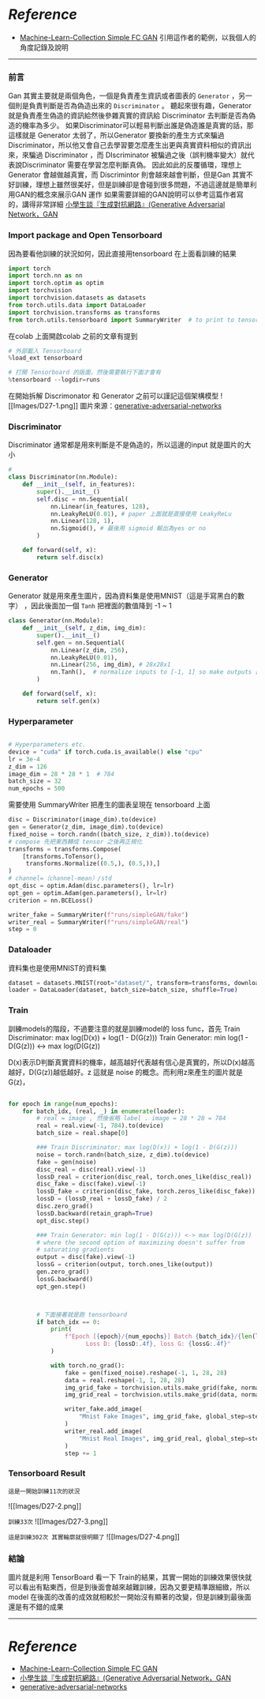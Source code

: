# *Reference*

- [Machine-Learn-Collection Simple FC GAN](https://github.com/aladdinpersson/Machine-Learning-Collection/blob/master/ML/Pytorch/GANs/1.%20SimpleGAN/fc_gan.py)
引用這作者的範例，以我個人的角度記錄及說明
-------------

### 前言
Gan 其實主要就是兩個角色，一個是負責產生資訊或者圖表的 `Generator` ，另一個則是負責判斷是否為偽造出來的 `Discriminator` 。
聽起來很有趣，Generator就是負責產生偽造的資訊給然後參雜真實的資訊給 Discriminator 去判斷是否為偽造的機率為多少。
如果Discriminator可以輕易判斷出誰是偽造誰是真實的話，那這樣就是 Generator 太弱了，所以Generator 要換新的產生方式來騙過 Discriminator，所以他又會自己去學習要怎麼產生出更與真實資料相似的資訊出來，來騙過 Discriminator ，而 DIscriminator 被騙過之後（誤判機率變大）就代表說Discriminator 需要在學習怎麼判斷真偽。
因此如此的反覆循環，理想上 Generator 會越做越真實，而 Discrimintor 則會越來越會判斷，但是Gan 其實不好訓練，理想上雖然很美好，但是訓練卻是會碰到很多問題，不過這邊就是簡單利用GAN的概念來展示GAN 運作
如果需要詳細的GAN說明可以參考這篇作者寫的，講得非常詳細
[小學生談『生成對抗網路』(Generative Adversarial Network，GAN](https://ithelp.ithome.com.tw/articles/10196257)


### Import package and Open Tensorboard

因為要看他訓練的狀況如何，因此直接用tensorboard 在上面看訓練的結果
```Python
import torch
import torch.nn as nn
import torch.optim as optim
import torchvision
import torchvision.datasets as datasets
from torch.utils.data import DataLoader
import torchvision.transforms as transforms
from torch.utils.tensorboard import SummaryWriter  # to print to tensorboard
```

在colab 上面開啟colab 之前的文章有提到


```Python
# 外部載入 Tensorboard
%load_ext tensorboard

# 打開 Tensorboard 的版面，然後需要執行下面才會有
%tensorboard --logdir=runs
```

在開始拆解 Discrimonator 和 Generator 之前可以謹記這個架構模型
![[Images/D27-1.png]]
圖片來源：[generative-adversarial-networks](https://github.com/jonbruner/generative-adversarial-networks/blob/master/gan-notebook.ipynb)

### Discriminator

Discriminator 通常都是用來判斷是不是偽造的，所以這邊的input 就是圖片的大小
```Python
# 
class Discriminator(nn.Module):
    def __init__(self, in_features):
        super().__init__()
        self.disc = nn.Sequential(
            nn.Linear(in_features, 128),
            nn.LeakyReLU(0.01), # paper 上面就是直接使用 LeakyReLu
            nn.Linear(128, 1),
            nn.Sigmoid(), # 最後用 sigmoid 輸出為yes or no
        )

    def forward(self, x):
        return self.disc(x)

```

### Generator 
Generator 就是用來產生圖片，因為資料集是使用MNIST（這是手寫黑白的數字） ，因此後面加一個 `Tanh` 把裡面的數值降到 -1 ~ 1

```Python
class Generator(nn.Module):
    def __init__(self, z_dim, img_dim):
        super().__init__()
        self.gen = nn.Sequential(
            nn.Linear(z_dim, 256),
            nn.LeakyReLU(0.01),
            nn.Linear(256, img_dim), # 28x28x1
            nn.Tanh(),  # normalize inputs to [-1, 1] so make outputs [-1, 1]
        )

    def forward(self, x):
        return self.gen(x) 
```


### Hyperparameter 

```Python

# Hyperparameters etc.
device = "cuda" if torch.cuda.is_available() else "cpu"
lr = 3e-4
z_dim = 126
image_dim = 28 * 28 * 1  # 784
batch_size = 32
num_epochs = 500
```

需要使用 SummaryWriter 把產生的圖表呈現在 tensorboard 上面
```Python
disc = Discriminator(image_dim).to(device)
gen = Generator(z_dim, image_dim).to(device)
fixed_noise = torch.randn((batch_size, z_dim)).to(device)
# compose 先把東西轉成 tensor 之後再正規化
transforms = transforms.Compose(
    [transforms.ToTensor(), 
     transforms.Normalize((0.5,), (0.5,)),]
)
# channel=（channel-mean）/std
opt_disc = optim.Adam(disc.parameters(), lr=lr)
opt_gen = optim.Adam(gen.parameters(), lr=lr)
criterion = nn.BCELoss()

writer_fake = SummaryWriter(f"runs/simpleGAN/fake")
writer_real = SummaryWriter(f"runs/simpleGAN/real")
step = 0

```



### Dataloader
資料集也是使用MNIST的資料集

```Python
dataset = datasets.MNIST(root="dataset/", transform=transforms, download=True)
loader = DataLoader(dataset, batch_size=batch_size, shuffle=True)
```

### Train
訓練models的階段，不過要注意的就是訓練model的 loss func，首先
	Train Discriminator: max log(D(x)) + log(1 - D(G(z)))
	Train Generator: min log(1 - D(G(z))) <-> max log(D(G(z))

D(x)表示D判斷真實資料的機率，越高越好代表越有信心是真實的，所以D(x)越高越好，D(G(z))越低越好。z 這就是 noise 的概念。而利用z來產生的圖片就是G(z)，

```Python

for epoch in range(num_epochs):
    for batch_idx, (real, _) in enumerate(loader):
        # real = image , 然後省略 label . image = 28 * 28 = 784
        real = real.view(-1, 784).to(device)
        batch_size = real.shape[0]

        ### Train Discriminator: max log(D(x)) + log(1 - D(G(z)))
        noise = torch.randn(batch_size, z_dim).to(device)
        fake = gen(noise)
        disc_real = disc(real).view(-1)
        lossD_real = criterion(disc_real, torch.ones_like(disc_real))
        disc_fake = disc(fake).view(-1)
        lossD_fake = criterion(disc_fake, torch.zeros_like(disc_fake))
        lossD = (lossD_real + lossD_fake) / 2
        disc.zero_grad()
        lossD.backward(retain_graph=True)
        opt_disc.step()

        ### Train Generator: min log(1 - D(G(z))) <-> max log(D(G(z))
        # where the second option of maximizing doesn't suffer from
        # saturating gradients
        output = disc(fake).view(-1)
        lossG = criterion(output, torch.ones_like(output))
        gen.zero_grad()
        lossG.backward()
        opt_gen.step()



        # 下面接著就是跑 tensorboard
        if batch_idx == 0:
            print(
                f"Epoch [{epoch}/{num_epochs}] Batch {batch_idx}/{len(loader)} \
                      Loss D: {lossD:.4f}, loss G: {lossG:.4f}"
            )

            with torch.no_grad():
                fake = gen(fixed_noise).reshape(-1, 1, 28, 28)
                data = real.reshape(-1, 1, 28, 28)
                img_grid_fake = torchvision.utils.make_grid(fake, normalize=True)
                img_grid_real = torchvision.utils.make_grid(data, normalize=True)

                writer_fake.add_image(
                    "Mnist Fake Images", img_grid_fake, global_step=step
                )
                writer_real.add_image(
                    "Mnist Real Images", img_grid_real, global_step=step
                )
                step += 1
```

### Tensorboard Result

`這是一開始訓練11次的狀況`

![[Images/D27-2.png]]

`訓練33次`
![[Images/D27-3.png]]

`這是訓練302次 其實輪廓就很明顯了`
![[Images/D27-4.png]]


### 結論
圖片就是利用  TensorBoard 看一下 Train的結果，其實一開始的訓練效果很快就可以看出有點東西，但是到後面會越來越難訓練，因為又要更精準跟細緻，所以model 在後面的改善的成效就相較於一開始沒有顯著的改變，但是訓練到最後面還是有不錯的成果

----------
# *Reference*
- [Machine-Learn-Collection Simple FC GAN](https://github.com/aladdinpersson/Machine-Learning-Collection/blob/master/ML/Pytorch/GANs/1.%20SimpleGAN/fc_gan.py)
- [小學生談『生成對抗網路』(Generative Adversarial Network，GAN](https://ithelp.ithome.com.tw/articles/10196257)
- [generative-adversarial-networks](https://github.com/jonbruner/generative-adversarial-networks/blob/master/gan-notebook.ipynb)